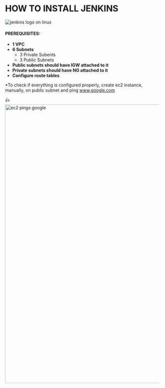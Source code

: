 # HOW TO INSTALL JENKINS 
![jenkins logo on linux](https://user-images.githubusercontent.com/63379120/81092043-a79ce400-8ec5-11ea-9e3e-b2b9b80b3c55.jpg)

#### PREREQUISITES:
 
   - **1 VPC**
   - **6 Subnets**
     - 3 Private Subents
     - 3 Public Subnets
   - **Public subnets should have IGW attached to it** 
   - **Private subnets should have NG attached to it**
   - **Configure route tables**
   
   *To check if everything is configured properly, create ec2 instance, manually, on public subnet and ping www.google.com
   
 :+1:
<img width="909" alt="ec2 pings google" src="https://user-images.githubusercontent.com/63379120/81093957-7376f280-8ec8-11ea-8f8c-83c056387234.png">
